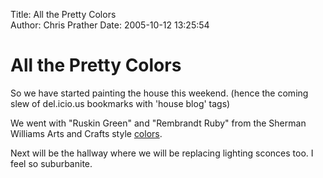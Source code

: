 Title: All the Pretty Colors  
Author: Chris Prather
Date: 2005-10-12 13:25:54

# All the Pretty Colors
So we have started painting the house this weekend. (hence the coming slew of del.icio.us bookmarks with 'house blog' tags)

We went with "Ruskin Green" and "Rembrandt Ruby" from the Sherman Williams Arts and Crafts style <a href=" http://www.sherwin-williams.com/do_it_yourself/paint_colors/paint_color_palette/color_themes/arts/images/imgIntArtsPalette7.jpg">colors</a>.

Next will be the hallway where we will be replacing lighting sconces too. I feel so suburbanite.

